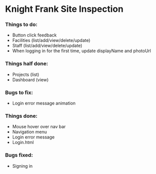 # Knight Frank Site Inspection

### Things to do:
- Button click feedback
- Facilities (list/add/view/delete/update)
- Staff (list/add/view/delete/update)
- When logging in for the first time, update displayName and photoUrl

### Things half done:
- Projects (list)
- Dashboard (view)

### Bugs to fix:
- Login error message animation

### Things done:
- Mouse hover over nav bar
- Navigation menu
- Login error message
- Login.html

### Bugs fixed:
- Signing in
